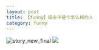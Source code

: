 ```yaml
---
layout: post
title: 【funny】段永平是个怎么样的人
category: funny
---
```

![story_new_final](http://rdr022gcy.hd-bkt.clouddn.com/img/story_new_final_0322.png)
![](http://rdr13xtfo.hd-bkt.clouddn.com/img/duan-220715-1.jpg)

  




